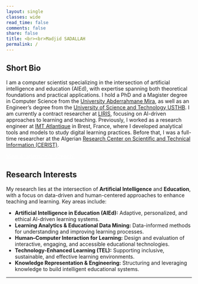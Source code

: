 ```yaml
---
layout: single
classes: wide
read_time: false
comments: false
share: false
title: <br><br>Madjid SADALLAH
permalink: /
---
```


## Short Bio
I am a computer scientist specializing in the intersection of artificial intelligence and education (AIEd), with expertise spanning both theoretical foundations and practical applications. I hold a PhD and a Magister degree in Computer Science from the [University Abderrahmane Mira](http://univ-bejaia.dz/), as well as an Engineer’s degree from the [University of Science and Technology USTHB](https://www.usthb.dz/). I am currently a contract researcher at [LIRIS](https://liris.cnrs.fr/), focusing on AI-driven approaches to learning and teaching. Previously, I worked as a research engineer at [IMT Atlantique](https://www.imt-atlantique.fr) in Brest, France, where I developed analytical tools and models to study digital learning practices. Before that, I was a full-time researcher at the Algerian [Research Center on Scientific and Technical Information (CERIST)](https://www.cerist.dz/). 

<a style="color:white;cursor: pointer; cursor: hand;" href="./media/cv_madjid_sadallah_fr.pdf" class="btn btn--info">View Academic CV (French)</a>

## Research Interests

My research lies at the intersection of **Artificial Intelligence** and **Education**, with a focus on data-driven and human-centered approaches to enhance teaching and learning. Key areas include:

* **Artificial Intelligence in Education (AIEd):** Adaptive, personalized, and ethical AI-driven learning systems.
* **Learning Analytics & Educational Data Mining:** Data-informed methods for understanding and improving learning processes.
* **Human–Computer Interaction for Learning:** Design and evaluation of interactive, engaging, and accessible educational technologies.
* **Technology-Enhanced Learning (TEL):** Supporting inclusive, sustainable, and effective learning environments.
* **Knowledge Representation & Engineering:** Structuring and leveraging knowledge to build intelligent educational systems.

  
---
